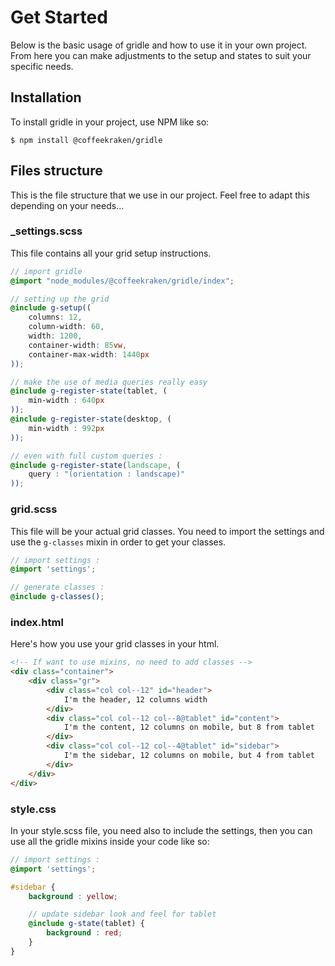 # Get Started

Below is the basic usage of gridle and how to use it in your own project. From here you can make adjustments to the setup and states to suit your specific needs.

## Installation

To install gridle in your project, use NPM like so:

```
$ npm install @coffeekraken/gridle
```

## Files structure

This is the file structure that we use in our project. Feel free to adapt this depending on your needs...

### _settings.scss

This file contains all your grid setup instructions.

```scss
// import gridle
@import "node_modules/@coffeekraken/gridle/index";

// setting up the grid
@include g-setup((
	columns: 12,
	column-width: 60,
	width: 1200,
	container-width: 85vw,
	container-max-width: 1440px
));

// make the use of media queries really easy
@include g-register-state(tablet, (
	min-width : 640px
));
@include g-register-state(desktop, (
	min-width : 992px
));

// even with full custom queries :
@include g-register-state(landscape, (
	query : "(orientation : landscape)"
));
```

### grid.scss

This file will be your actual grid classes. You need to import the settings and use the ```g-classes``` mixin in order to get your classes.

```scss
// import settings :
@import 'settings';

// generate classes :
@include g-classes();
```

### index.html

Here's how you use your grid classes in your html.

```html
<!-- If want to use mixins, no need to add classes -->
<div class="container">
	<div class="gr">
		<div class="col col--12" id="header">
			I'm the header, 12 columns width
		</div>
		<div class="col col--12 col--8@tablet" id="content">
			I'm the content, 12 columns on mobile, but 8 from tablet
		</div>
		<div class="col col--12 col--4@tablet" id="sidebar">
			I'm the sidebar, 12 columns on mobile, but 4 from tablet
		</div>
	</div>
</div>
```


### style.css

In your style.scss file, you need also to include the settings, then you can use all the gridle mixins inside your code like so:

```scss
// import settings :
@import 'settings';

#sidebar {
	background : yellow;

	// update sidebar look and feel for tablet
	@include g-state(tablet) {
		background : red;
	}
}
```
